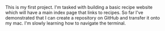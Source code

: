 This is my first project. I'm tasked with building a basic recipe website which will have a main index page that links to recipes. So far I've demonstrated that I can create a repository on GitHub and transfer it onto my mac. I'm slowly learning how to navigate the terminal.